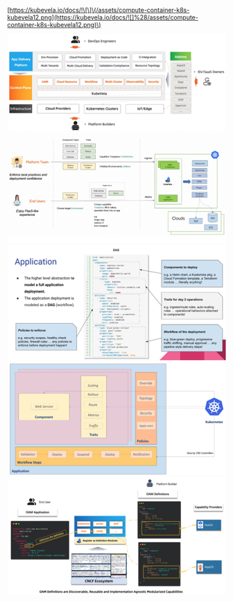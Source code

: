 

[https://kubevela.io/docs/!\[\]\(/assets/compute-container-k8s-kubevela12.png](https://kubevela.io/docs/![]%28/assets/compute-container-k8s-kubevela12.png)\)

![](/assets/compute-container-k8s-kubevela1.png)![](/assets/compute-container-k8s-kubevela11.png)![](/assets/compute-container-k8s-kubevela2.png)![](/assets/compute-container-k8s-kubevela3.png)![](/assets/compute-container-k8s-kubevela4.png)

